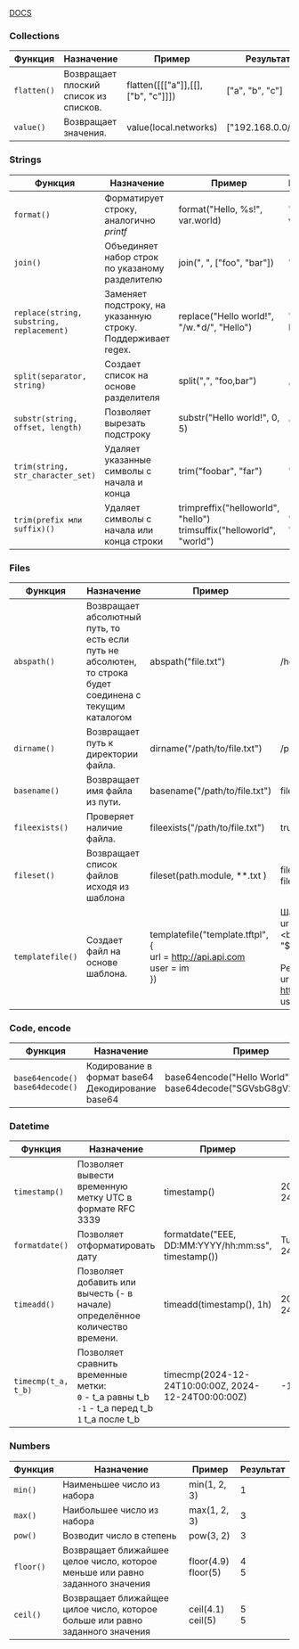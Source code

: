 [DOCS](https://developer.hashicorp.com/terraform/language/functions)


### Collections
| Функция | Назначение | Пример | Результат |
|---------|------------|--------|-----------|
| ```flatten()``` | Возвращает плоский список из списков. | flatten([[["a"]],[[], ["b", "c"]]]) | ["a", "b", "c"] |
| ```value()``` | Возвращает значения. | value(local.networks) | ["192.168.0.0/24"] |


### Strings
| Функция | Назначение | Пример | Результат |
|---------|------------|--------|-----------|
| ```format()``` | Форматирует строку, аналогично *printf* | format("Hello, %s!", var.world) | "Hello world!" |
| ```join()``` | Объединяет набор строк по указаному разделителю | join(", ", ["foo", "bar"]) | "foo, bar" |
| ```replace(string, substring, replacement)``` | Заменяет подстроку, на указанную строку. Поддерживает regex. | replace("Hello world!", "/w.*d/", "Hello") | "Hello Hello" |
| ```split(separator, string)``` | Создает список на основе разделителя | split(",", "foo,bar") | ["foo", "bar"] |
| ```substr(string, offset, length)``` | Позволяет вырезать подстроку | substr("Hello world!", 0, 5) | "Hello" |
| ```trim(string, str_character_set)``` | Удаляет указанные символы с начала и конца | trim("foobar", "far") | "oob" |
| ```trim(prefix мли suffix)()``` | Удаляет символы с начала или конца строки | trimpreffix("helloworld", "hello")<br>trimsuffix("helloworld", "world") | "world"<br>"hello" |

### Files
| Функция | Назначение | Пример | Результат |
|---------|------------|--------|-----------|
| ```abspath()``` | Возвращает абсолютный путь, то есть если путь не абсолютен, то строка будет соединена с текущим каталогом | abspath("file.txt") | /home/user/tf/file.txt |
| ```dirname()``` | Возвращает путь к директории файла. | dirname("/path/to/file.txt") | /path/to |
| ```basename()``` | Возвращает имя файла из пути. | basename("/path/to/file.txt") | file.txt |
| ```fileexists()``` | Проверяет наличие файла. | fileexists("/path/to/file.txt") | true | 
| ```fileset()``` | Возвращает список файлов исходя из шаблона | fileset(path.module, **.txt ) | files/file1.txt<br>files/file2.txt |
| ```templatefile()``` | Создает файл на основе шаблона. | templatefile("template.tftpl", {<br>url = http://api.api.com<br>user = im<br>}) | Шаблон:<br>urlPath = "${url}"<br>userId = "${user}"<br><br>Результат:<br>urlPath = http://api.api.com<br>userId = im |

### Code, encode
| Функция | Назначение | Пример | Результат |
|---------|------------|--------|-----------|
| ```base64encode()```<br>```base64decode()``` | Кодирование в формат base64<br>Декодирование base64 | base64encode("Hello World")<br>base64decode("SGVsbG8gV29ybGQ=") | SGVsbG8gV29ybGQ=<br>Hello world |

### Datetime
| Функция | Назначение | Пример | Результат |
|---------|------------|--------|-----------|
| ```timestamp()``` | Позволяет вывести временную метку UTC в формате RFC 3339 | timestamp() | 2024-12-24T13:28:17Z |
| ```formatdate()``` | Позволяет отформатировать дату | formatdate("EEE, DD:MM:YYYY/hh:mm:ss", timestamp()) | Tue, 24:12:2024/13:31:32 |
| ```timeadd()``` | Позволяет добавить или вычесть (- в начале) определённое количество времени. | timeadd(timestamp(), 1h) |  2024-12-24T14:37:54Z |
| ```timecmp(t_a, t_b)``` | Позволяет сравнить временные метки:<br>```0``` - t_a равны t_b<br>```-1``` - t_a перед t_b<br>```1``` t_a после t_b | timecmp(2024-12-24T10:00:00Z, 2024-12-24T00:00:00Z) | -1 |

### Numbers
| Функция | Назначение | Пример | Результат |
|---------|------------|--------|-----------|
| ```min()``` | Наименьшее число из набора | min(1, 2, 3) | 1 |
| ```max()``` | Наибольшее число из набора | max(1, 2, 3) | 3 |
| ```pow()``` | Возводит число в степень   | pow(3, 2)    | 3 |
| ```floor()``` | Возвращает ближайшее целое число, которое меньше или равно заданного значения | floor(4.9)<br>floor(5) | 4<br>5 |
| ```ceil()``` | Возвращает ближайщее цилое число, которое больше или равно заданного значения | ceil(4.1)<br>ceil(5) | 5<br>5 |
